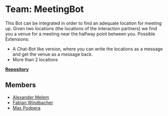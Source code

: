 # Team: MeetingBot
This Bot can be integrated in order to find an adequate location for meeting up. Given two locations (the locations of the interaction partners) we find you a venue for a meeting near the halfway point between you. 
Possible Extensions:
* A Chat-Bot like version, where you can write the locations as a message and get the venue as a message back.
* More than 2 locations

[**Repository**](https://github.com/WoN-Hackathon-2019/won-meetingbot)

## Members
* [Alexander Melem](https://github.com/melemalex)
* [Fabian Windbacher](https://github.com/fabianwindbacher)
* [Max Podpera](https://github.com/MaxPodpera)